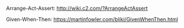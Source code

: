 Arrange-Act-Assert: http://wiki.c2.com/?ArrangeActAssert

Given-When-Then: https://martinfowler.com/bliki/GivenWhenThen.html